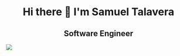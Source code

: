 <div id="header" align="center">
  <h1>Hi there 👋 I'm Samuel Talavera</h1>
  <h2>Software Engineer</h2>
</div>


![](https://komarev.com/ghpvc/?username=smltalavera95&color=brightgreen)

<!--
**smltalavera95/smltalavera95** is a ✨ _special_ ✨ repository because its `README.md` (this file) appears on your GitHub profile.

Here are some ideas to get you started:

- 🔭 I’m currently working on ...
- 🌱 I’m currently learning ...
- 👯 I’m looking to collaborate on ...
- 🤔 I’m looking for help with ...
- 💬 Ask me about ...
- 📫 How to reach me: ...
- 😄 Pronouns: ...
- ⚡ Fun fact: ...
-->
